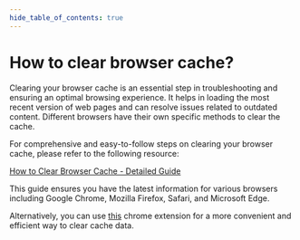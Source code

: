 ```yaml
---
hide_table_of_contents: true
---
```


# How to clear browser cache?

Clearing your browser cache is an essential step in troubleshooting and ensuring an optimal browsing experience. It helps in loading the most recent version of web pages and can resolve issues related to outdated content. Different browsers have their own specific methods to clear the cache.

For comprehensive and easy-to-follow steps on clearing your browser cache, please refer to the following resource:

[How to Clear Browser Cache - Detailed Guide](https://www.leadshook.com/help/how-to-clear-local-storage-in-google-chrome-browser/)

This guide ensures you have the latest information for various browsers including Google Chrome, Mozilla Firefox, Safari, and Microsoft Edge.

Alternatively, you can use [this](https://chromewebstore.google.com/detail/clear-site-data/aihgofjefdlhpnmeakpnjjeajofpcbhj) chrome extension for a more convenient and efficient way to clear cache data.
